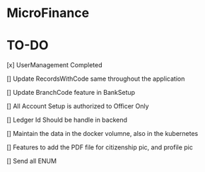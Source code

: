 # MicroFinance

# TO-DO

[x] UserManagement Completed

[] Update RecordsWithCode same throughout the application

[] Update BranchCode feature in BankSetup

[] All Account Setup is authorized to Officer Only

[] Ledger Id Should be handle in backend

[] Maintain the data in the docker volumne, also in the kubernetes

[] Features to add the PDF file for citizenship pic, and profile pic

[] Send all ENUM